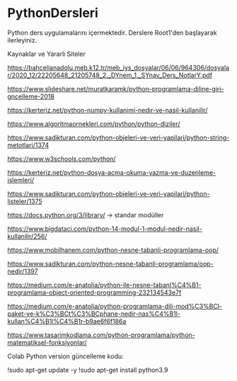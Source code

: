 # PythonDersleri
Python ders uygulamalarını içermektedir. Derslere Root1'den başlayarak ilerleyiniz.

Kaynaklar ve Yararlı Siteler

https://bahcelianadolu.meb.k12.tr/meb_iys_dosyalar/06/06/964306/dosyalar/2020_12/22205648_21205748_2._DYnem_1._SYnav_Ders_NotlarY.pdf

https://www.slideshare.net/muratkaramk/python-programlama-diline-giri-gncelleme-2018

https://kerteriz.net/python-numpy-kullanimi-nedir-ve-nasil-kullanilir/

https://www.algoritmaornekleri.com/python/python-diziler/

https://www.sadikturan.com/python-objeleri-ve-veri-yapilari/python-string-metotlari/1374

https://www.w3schools.com/python/

https://kerteriz.net/python-dosya-acma-okuma-yazma-ve-duzenleme-islemleri/

https://www.sadikturan.com/python-objeleri-ve-veri-yapilari/python-listeler/1375

https://docs.python.org/3/library/ → standar modüller

https://www.bigdataci.com/python-14-modul-1-modul-nedir-nasil-kullanilir/256/

https://www.mobilhanem.com/python-nesne-tabanli-programlama-oop/

https://www.sadikturan.com/python-nesne-tabanli-programlama/oop-nedir/1397

https://medium.com/e-anatolia/python-ile-nesne-tabanl%C4%B1-programlama-object-oriented-programming-232134543e7f

https://medium.com/e-anatolia/python-programlama-dili-mod%C3%BCl-paket-ve-k%C3%BCt%C3%BCphane-nedir-nas%C4%B1l-kullan%C4%B1l%C4%B1r-b9ae6f6f186a

https://www.tasarimkodlama.com/python-programlama/python-matematiksel-fonksiyonlar/




Colab Python version güncelleme kodu:

!sudo apt-get update -y
!sudo apt-get install python3.9

